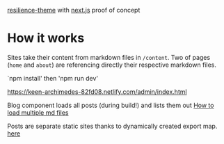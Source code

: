 [resilience-theme](https://www.netlifycms.org/) with [next.js](https://nextjs.org/) proof of concept

# How it works
Sites take their content from markdown files in  `/content`. Two of pages (`home` and `about`) are referencing directly their respective markdown files.

`npm install' then 'npm run dev'

https://keen-archimedes-82fd08.netlify.com/admin/index.html

Blog component loads all posts (during build!) and lists them out [How to load multiple md files](https://medium.com/@shawnstern/importing-multiple-markdown-files-into-a-react-component-with-webpack-7548559fce6f)

Posts are separate static sites thanks to dynamically created export map.
[here](https://medium.com/@joranquinten/for-my-own-website-i-used-next-js-725678e65b09)
